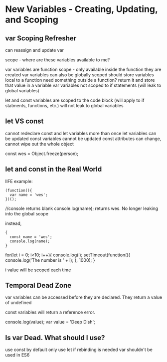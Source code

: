 # New Variables - Creating, Updating, and Scoping


##  var Scoping Refresher

can reassign and update var

scope - where are these variables available to me?

var variables are function scope - only available inside the function they are created
var variables can also be globally scoped
should store variables local to a function
need something outside a function? return it and store that value in a variable
var variables not scoped to if statements (will leak to global variables)

let and const variables are scoped to the code block (will apply to if statments, functions, etc.)
  will not leak to global variables

##  let VS const

cannot redeclare const and let variables more than once
let variables can be updated
const variables cannot be updated
const attributes can change, cannot wipe out the whole object

const wes = Object.freeze(person);

##  let and const in the Real World

IIFE example:
  ```
  (function(){
    var name = 'wes';
  })();
  ```
//console returns blank
console.log(name); returns wes. No longer leaking into the global scope

instead,
  ```
  {
    const name = 'wes';
    console.log(name);
  }
  ```

for(let i = 0; i<10; i++){
  console.log(i);
  setTimeout(function(){
    console.log('The number is ' + i);
  }, 1000);
}

i value will be scoped each time

##  Temporal Dead Zone

var variables can be accessed before they are declared.  They return a value of undefined

const variables will return a reference error.

console.log(value);
var value = 'Deep Dish';

##  Is var Dead. What should I use?

use const by default
only use let if rebinding is needed
var shouldn't be used in ES6
